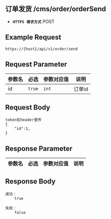 ## 订单发货 /cms/order/orderSend
- **`HTTPS 请求方式`** POST

## Example Request
```
https://{host}/api/v1/order/send
```

## Request Parameter

| 参数名        | 必选   | 参数对应值  | 说明                            |    
| ------------ | ------ | ---------- | --------------------------------|
| id           | `true` | `int`      | 订单id                          |


## Request Body

```
token在header里传
{
    "id":1,
}

```



## Response Parameter

| 参数名              | 必选   | 参数对应值 | 说明                                     |
| ------------------- | ------ | ---------- | ---------------------------------      |


## Response Body

```
成功：
    true

失败：
    false
```

